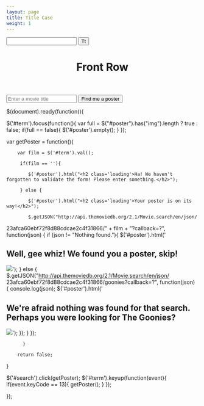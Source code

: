 ```yaml
---
layout: page
title: Title Case
weight: 1
---
```




<form action="http://brettterpstra.com/titlecase/" id="titleCase-form">
  <input id="titleCase-input" class="textinput" name="title" type="text">
  <input id="titleCase-button" type="submit" value="Tt" class="clearbutton">
</form>

<header>
   <h1>Front Row</h1>
</header>
<section id="fetch">
   <input type="text" placeholder="Enter a movie title" id="term" />
   <button id="search">Find me a poster</button>
</section>
<section id="poster">
</section>


$(document).ready(function(){

   $('#term').focus(function(){
      var full = $("#poster").has("img").length ? true : false;
      if(full == false){
         $('#poster').empty();
      }
   });

   var getPoster = function(){

        var film = $('#term').val();

         if(film == ''){

            $('#poster').html("<h2 class='loading'>Ha! We haven't forgotten to validate the form! Please enter something.</h2>");

         } else {

            $('#poster').html("<h2 class='loading'>Your poster is on its way!</h2>");

            $.getJSON("http://api.themoviedb.org/2.1/Movie.search/en/json/
23afca60ebf72f8d88cdcae2c4f31866/" + film + "?callback=?", function(json) {
               if (json != "Nothing found."){
                     $('#poster').html('<h2 class="loading">Well, gee whiz! We found you a poster, skip!</h2><img id="thePoster" src=' + json[0].posters[0].image.url + ' />');
                  } else {
                     $.getJSON("http://api.themoviedb.org/2.1/Movie.search/en/json/
23afca60ebf72f8d88cdcae2c4f31866/goonies?callback=?", function(json) {
                        console.log(json);
                        $('#poster').html('<h2 class="loading">We're afraid nothing was found for that search. Perhaps you were looking for The Goonies?</h2><img id="thePoster" src=' + json[0].posters[0].image.url + ' />');
                     });
                  }
             });

          }

        return false;
   }

   $('#search').click(getPoster);
   $('#term').keyup(function(event){
       if(event.keyCode == 13){
           getPoster();
       }
   });

});

